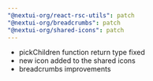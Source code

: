```yaml
---
"@nextui-org/react-rsc-utils": patch
"@nextui-org/breadcrumbs": patch
"@nextui-org/shared-icons": patch
---
```


- pickChildren function return type fixed
- new icon added to the shared icons
- breadcrumbs improvements
